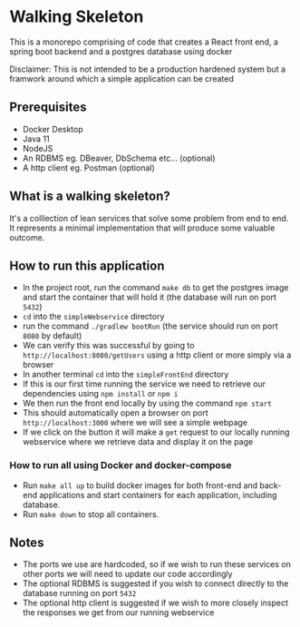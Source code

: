 # Walking Skeleton
This is a monorepo comprising of code that creates a React front end, a spring boot backend and a postgres database using docker

Disclaimer: This is not intended to be a production hardened system but a framwork around which a simple application can be created

## Prerequisites
* Docker Desktop
* Java 11
* NodeJS
* An RDBMS eg. DBeaver, DbSchema etc... (optional)
* A http client eg. Postman (optional)

## What is a walking skeleton?
It's a colllection of lean services that solve some problem from end to end. It represents a minimal implementation that will produce some valuable outcome. 

## How to run this application

* In the project root, run the command `make db` to get the postgres image and start the container that will hold it (the database will run on port `5432`)
* `cd` into the `simpleWebservice` directory
* run the command `./gradlew bootRun` (the service should run on port `8080` by default)
* We can verify this was successful by going to `http://localhost:8080/getUsers` using a http client or more simply via a browser
* In another terminal `cd` into the `simpleFrontEnd` directory
* If this is our first time running the service we need to retrieve our dependencies using `npm install` or `npm i`
* We then run the front end locally by using the command `npm start`
* This should automatically open a browser on port `http://localhost:3000` where we will see a simple webpage
* If we click on the button it will make a `get` request to our locally running webservice where we retrieve data and display it on the page

### How to run all using Docker and docker-compose

* Run `make all up` to build docker images for both front-end and back-end applications and start containers for each
application, including database.
* Run `make down` to stop all containers.

## Notes
* The ports we use are hardcoded, so if we wish to run these services on other ports we will need to update our code accordingly
* The optional RDBMS is suggested if you wish to connect directly to the database running on port `5432`
* The optional http client is suggested if we wish to more closely inspect the responses we get from our running webservice 
